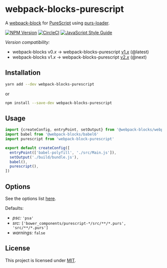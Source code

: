 # webpack-blocks-purescript

A [webpack-block](https://github.com/andywer/webpack-blocks) for [PureScript](http://www.purescript.org/) using [purs-loader](https://github.com/ethul/purs-loader).

[![NPM Version](https://img.shields.io/npm/v/webpack-blocks-purescript.svg)](https://www.npmjs.com/package/webpack-blocks-purescript)
[![CircleCI](https://circleci.com/gh/ecliptic/webpack-blocks-purescript.svg?style=shield&circle-token=:circle-token)](https://circleci.com/gh/ecliptic/webpack-blocks-purescript)
[![JavaScript Style Guide](https://img.shields.io/badge/code%20style-standard-brightgreen.svg)](http://standardjs.com/)

*Version compatibility:*

* webpack-blocks v0._x_ -> webpack-blocks-purescript [v1._x_](https://github.com/ecliptic/webpack-blocks-purescript/tree/master) (@latest)
* webpack-blocks v1._x_ -> webpack-blocks-purescript [v2._x_](https://github.com/ecliptic/webpack-blocks-purescript) (@next)

## Installation

```sh
yarn add --dev webpack-blocks-purescript
```

or

```sh
npm install --save-dev webpack-blocks-purescript
```

## Usage

```js
import {createConfig, entryPoint, setOutput} from '@webpack-blocks/webpack'
import babel from '@webpack-blocks/babel6'
import purescript from 'webpack-block-purescript'

export default createConfig([
  entryPoint(['babel-polyfill', './src/Main.js']),
  setOutput('./build/bundle.js'),
  babel(),
  purescript(),
])
```

## Options

See the options list [here](https://github.com/ethul/purs-loader#options).

Defaults:

* *psc:* `'psa'`
* *src:* `['bower_components/purescript-*/src/**/*.purs', 'src/**/*.purs']`
* *warnings:* `false`

## License

This project is licensed under [MIT](https://github.com/ecliptic/webpack-blocks-purescript/blob/master/LICENSE).
